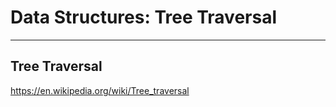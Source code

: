 # Data Structures: Tree Traversal

---

## Tree Traversal

<https://en.wikipedia.org/wiki/Tree_traversal>
